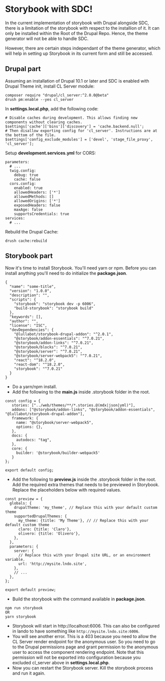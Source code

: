 # Storybook with SDC!

In the current implementation of storybook with Drupal alongside SDC, there is a limitation of the storybook with respect to the installion of it. It can only be installed within the Root of the Drupal Repo. Hence, the theme generator will not be able to handle SDC.

However, there are certain steps independant of the theme generator, which will help in setting up Storybook in its current form and still be accessed.  

## Drupal part
Assuming an installation of Drupal 10.1 or later and SDC is enabled with Drupal Theme init, install CL Server module:
```
composer require "drupal/cl_server:^2.0.0@beta"
drush pm:enable --yes cl_server
```
In **settings.local.php**, add the following code:
```
# Disable caches during development. This allows finding new components without clearing caches.
$settings['cache']['bins']['discovery'] = 'cache.backend.null';
# Then disallow exporting config for 'cl_server'. Instructions are at the bottom of the file.
$settings['config_exclude_modules'] = ['devel', 'stage_file_proxy', 'cl_server'];
```
Setup **development.services.yml** for CORS:
```
parameters:
  # ...
  twig.config:
    debug: true
    cache: false
  cors.config:
    enabled: true
    allowedHeaders: ['*']
    allowedMethods: []
    allowedOrigins: ['*']
    exposedHeaders: false
    maxAge: false
    supportsCredentials: true
services:
  # ...
```
Rebuild the Drupal Cache:

`drush cache:rebuild`
 
## Storybook part

Now it's time to install Storybook. You'll need yarn or npm. Before you can install anything you'll need to do initialize the **package.json**.

```
{
  "name": "some-title",
  "version": "1.0.0",
  "description": "",
  "scripts": {
    "storybook": "storybook dev -p 6006",
    "build-storybook": "storybook build"
  },
  "keywords": [],
  "author": "",
  "license": "ISC",
  "devDependencies": {
    "@lullabot/storybook-drupal-addon": "^2.0.1",
    "@storybook/addon-essentials": "^7.0.21",
    "@storybook/addon-links": "^7.0.21",
    "@storybook/blocks": "^7.0.21",
    "@storybook/server": "^7.0.21",
    "@storybook/server-webpack5": "^7.0.21",
    "react": "^18.2.0",
    "react-dom": "^18.2.0",
    "storybook": "^7.0.21"
  }
}
```
 - Do a yarn/npm install.
 - Add the following to the **main.js** inside .storybook folder in the root.
 ```
 const config = {
    stories: ["../web/themes/**/*.stories.@(mdx|json|yml)"],
    addons: ["@storybook/addon-links", "@storybook/addon-essentials", "@lullabot/storybook-drupal-addon"],
    framework: {
      name: "@storybook/server-webpack5",
      options: {},
    },
    docs: {
      autodocs: "tag",
    },
    core: {
      builder: '@storybook/builder-webpack5'
    }
 };
 
export default config;
```

- Add the following to **preview.js** inside the .storybook folder in the root. Add the required extra themes that needs to be previewed in Storybook. Replace the placeholders below with required values.
```
const preview = {
  globals: {
    drupalTheme: 'my_theme', // Replace this with your default custom theme
    supportedDrupalThemes: {
      my_theme: {title: 'My Theme'}, // // Replace this with your default custom theme
      claro: {title: 'Claro'},
      olivero: {title: 'Olivero'},
    },
  },
  parameters: {
    server: {
      // Replace this with your Drupal site URL, or an environment variable.
      url: 'http://mysite.lndo.site',
    },
    // ...
  },
};

export default preview;
```
- Build the storybook with the command available in **package.json**. 
```
npm run storybook
OR
yarn storybook
```
- Storybook will start in http://localhost:6006. This can also be configured in lando to have something like `http://mysite.lndo.site:6006`.
-  You will see another error. This is a 403 because you need to allow the CL Server render endpoint for the anonymous user. So you need to go to the Drupal permissions page and grant permission to the anonymous user to access the component rendering endpoint. Note that this permission will not be exported into configuration because you excluded cl_server above in **settings.local.php**.
- Now you can restart the Storybook server. Kill the storybook process and run it again.
